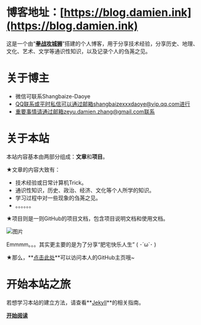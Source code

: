 # 博客地址：[https://blog.damien.ink](https://blog.damien.ink)

这是一个由“**[拳战攻城狮](https://github.com/Shangbaize-Daoye)**”搭建的个人博客，用于分享技术经验，分享历史、地理、文化、艺术、文学等通识性知识，以及记录个人的刍荛之见。

# 关于博主

* 微信可联系Shangbaize-Daoye
* QQ联系或平时私信可以通过邮箱shangbaizexxxdaoye@vip.qq.com进行
* 重要事情请通过邮箱zeyu.damien.zhang@gmail.com联系

# 关于本站

本站内容基本由两部分组成：**文章**和**项目**。

★文章的内容大致有：

* 技术经验或日常计算机Trick。
* 通识性知识，历史、政治、经济、文化等个人所学的知识。
* 学习过程中对一些现象的刍荛之见。
* 。。。。。。

★项目则是一则GitHub的项目文档，包含项目说明文档和使用文档。

![图片](https://timgsa.baidu.com/timg?image&quality=80&size=b9999_10000&sec=1526818861626&di=dd0473de6e204a994666eda3ddcbfd8c&imgtype=0&src=http%3A%2F%2Fimgsrc.baidu.com%2Fbaike%2Fpic%2Fitem%2Ffd039245d688d43fe8dbf04d711ed21b0ef43b1a.jpg)

Emmmm。。。其实更主要的是为了分享“肥宅快乐人生” ( ･´ω`･ )

★那么，**[点击此处](https://github.com/Shangbaize-Daoye)**可以访问本人的GitHub主页哦~

# 开始本站之旅

若想学习本站的建立方法，请查看**[Jekyll](https://jekyllrb.com/)**的相关指南。

**[开始阅读](https://blog.damien.ink/posts)**

